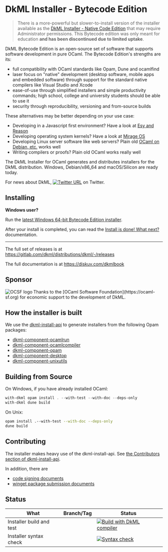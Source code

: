# DkML Installer - Bytecode Edition

> There is a more-powerful but slower-to-install version of the installer available as the [DkML Installer - Native Code Edition](https://github.com/diskuv/dkml-installer-ocaml) that may require Administrator permissions. This Bytecode edition was only meant for education **and has been discontinued due to limited uptake**.

DkML Bytecode Edition is an open-source set of software
that supports software development in pure OCaml. The Bytecode Edition's
strengths are its:

* full compatibility with OCaml standards like Opam, Dune and ocamlfind
* laser focus on "native" development (desktop software, mobile apps and embedded software) through support for the standard native compilers like Visual Studio
  and Xcode
* ease-of-use through simplified installers and simple productivity commands; high school, college and university students should be
  able to use it
* security through reproducibility, versioning and from-source builds

These alternatives may be better depending on your use case:

* Developing in a Javascript first environment? Have a look at [Esy and Reason](https://esy.sh/)
* Developing operating system kernels? Have a look at [Mirage OS](https://mirage.io/)
* Developing Linux server software like web servers? Plain old [OCaml on Debian, etc.](https://ocaml.org/docs/up-and-running) works well
* Writing compilers or proofs? Plain old OCaml works really well

The DkML Installer for OCaml generates and distributes installers for
the DkML distribution. Windows, Debian/x86_64 and macOS/Silicon are ready today.

For news about DkML, <!-- markdown-link-check-disable-next-line -->
[![Twitter URL](https://img.shields.io/twitter/url/https/twitter.com/diskuv.svg?style=social&label=Follow%20%40diskuv)](https://twitter.com/diskuv) on Twitter.

## Installing

**Windows user?**

Run the [latest Windows 64-bit Bytecode Edition installer](https://gitlab.com/dkml/distributions/dkml/-/releases/2.1.6/downloads/setup64bu.exe).

After your install is completed, you can read the
[Install is done! What next?](https://diskuv.com/dkmlbook/#install-is-done-what-next)
documentation.

---

The full set of releases is at <https://gitlab.com/dkml/distributions/dkml/-/releases>

The full documentation is at <https://diskuv.com/dkmlbook>

## Sponsor

<a href="https://ocaml-sf.org">
<img align="left" alt="OCSF logo" src="https://ocaml-sf.org/assets/ocsf_logo.svg"/>
</a>
Thanks to the [OCaml Software Foundation](https://ocaml-sf.org)
for economic support to the development of DkML.
<p/>

## How the installer is built

We use the [dkml-install-api](https://diskuv.github.io/dkml-install-api/index.html)
to generate installers from the following Opam packages:

* [dkml-component-ocamlrun](http://github.com/diskuv/dkml-component-ocamlcompiler)
* [dkml-component-ocamlcompiler](http://github.com/diskuv/dkml-component-ocamlcompiler)
* [dkml-component-opam](http://github.com/diskuv/dkml-component-opam)
* [dkml-component-desktop](https://gitlab.com/dkml/components/dkml-component-desktop)
* [dkml-component-unixutils](http://github.com/diskuv/dkml-component-unixutils)

## Building from Source

On Windows, if you have already installed OCaml:

```powershell
with-dkml opam install . --with-test --with-doc --deps-only
with-dkml dune build
```

On Unix:

```bash
opam install .--with-test --with-doc --deps-only
dune build
```

## Contributing

The installer makes heavy use of the dkml-install-api.
See [the Contributors section of dkml-install-api](https://github.com/diskuv/dkml-install-api/blob/main/contributors/README.md).

In addition, there are

* [code signing documents](contributors/BINARY_SIGNING.md)
* [winget package submission documents](i-offline/winget/README.md)

## Status

| What                     | Branch/Tag | Status                                                                                                                                                                                                    |
| ------------------------ | ---------- | --------------------------------------------------------------------------------------------------------------------------------------------------------------------------------------------------------- |
| Installer build and test |            | [![Build with DkML compiler](https://github.com/diskuv/dkml-installer-ocaml-byte/actions/workflows/build.yml/badge.svg)](https://github.com/diskuv/dkml-installer-ocaml-byte/actions/workflows/build.yml) |
| Installer syntax check   |            | [![Syntax check](https://github.com/diskuv/dkml-installer-ocaml-byte/actions/workflows/syntax.yml/badge.svg)](https://github.com/diskuv/dkml-installer-ocaml-byte/actions/workflows/syntax.yml)           |
